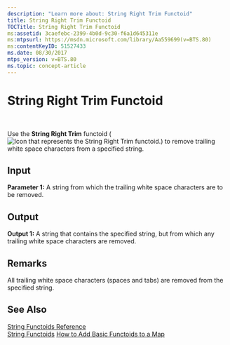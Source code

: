 ```yaml
---
description: "Learn more about: String Right Trim Functoid"
title: String Right Trim Functoid
TOCTitle: String Right Trim Functoid
ms:assetid: 3caefebc-2399-4b0d-9c30-f6a1d645311e
ms:mtpsurl: https://msdn.microsoft.com/library/Aa559699(v=BTS.80)
ms:contentKeyID: 51527433
ms.date: 08/30/2017
mtps_version: v=BTS.80
ms.topic: concept-article
---
```


# String Right Trim Functoid

 

Use the **String Right Trim** functoid ( ![Icon that represents the String Right Trim functoid.](images/Aa559699.9798a96d-dfee-47aa-a09c-913eba37743e(BTS.80).jpeg)) to remove trailing white space characters from a specified string.

## Input

**Parameter 1:** A string from which the trailing white space characters are to be removed.

## Output

**Output 1:** A string that contains the specified string, but from which any trailing white space characters are removed.

## Remarks

All trailing white space characters (spaces and tabs) are removed from the specified string.

## See Also

[String Functoids Reference](string-functoids-reference.md)  
[String Functoids](https://msdn.microsoft.com/library/aa559399\(v=bts.80\))  
[How to Add Basic Functoids to a Map](https://msdn.microsoft.com/library/aa560635\(v=bts.80\))

